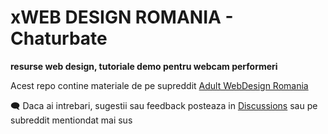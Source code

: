 # xWEB DESIGN ROMANIA - Chaturbate

**resurse web design, tutoriale demo pentru webcam performeri**

Acest repo contine materiale de pe supreddit [Adult WebDesign Romania](https://www.reddit.com/r/AdultWebDesignRomania/)





:left_speech_bubble: Daca ai intrebari, sugestii sau feedback posteaza in [Discussions](https://github.com/cgc-dan/xwebdesign-romania/discussions/categories/chaturbate) sau pe subreddit mentiondat mai sus
